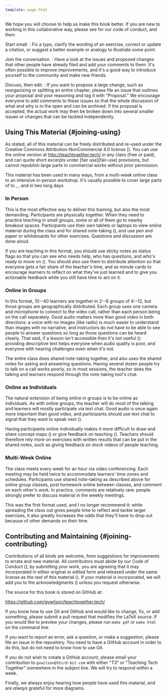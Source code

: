```yaml
---
template: page.html
---
```


We hope you will choose to help us make this book better.
If you are new to working in this collaborative way,
please see <a section="conduct"/> for our code of conduct,
and then:

Start small.
: Fix a typo,
  clarify the wording of an exercise,
  correct or update a citation,
  or suggest a better example or analogy to illustrate some point.

Join the conversation.
: Have a look at the issues and proposed changes that other people have already filed
  and add your comments to them.
  It's often possible to improve improvements,
  and it's a good way to introduce yourself to the community and make new friends.

Discuss, then edit.
: If you want to propose a large change,
  such as reorganizing or splitting an entire chapter,
  please file an issue that outlines your proposal and your reasoning and tag it with "Proposal."
  We encourage everyone to add comments to these issues
  so that the whole discussion of what and why is in the open and can be archived.
  If the proposal is accepted,
  the actual work may then be broken down into several smaller issues or changes
  that can be tackled independently.

## Using This Material {#joining-using}

As <a section="intro"/> stated,
all of this material can be freely distributed and re-used
under the Creative Commons Attribution-NonCommercial 4.0 license
(<a section="license"/>).
You can use the online version at <http://teachtogether.tech/> in any class (free or paid),
and can quote short excerpts under [fair use][fair-use] provisions,
but cannot republish large parts in commercial works without prior permission.

This material has been used in many ways,
from a multi-week online class to an intensive in-person workshop.
It's usually possible to cover large parts of <a section="models"/> to <a section="process"/>,
<a section="performance"/>,
and <a section="motivation"/> in two long days.

### In Person

This is the most effective way to deliver this training,
but also the most demanding.
Participants are physically together.
When they need to practice teaching in small groups,
some or all of them go to nearby breakout spaces.
Participants use their own tablets or laptops to view online material during the class
and for shared note-taking (<a section="classroom-notetaking"/>),
and use pen and paper or whiteboards for other exercises.
Questions and discussion are done aloud.

If you are teaching in this format,
you should use sticky notes as status flags
so that you can see who needs help,
who has questions,
and who's ready to move on (<a section="classroom-sticky-notes"/>).
You should also use them to distribute attention
so that everyone gets a fair share of the teacher's time,
and as minute cards to encourage learners to reflect on what they've just learned
and to give you actionable feedback while you still have time to act on it.

### Online in Groups

In this format,
10--40 learners are together in 2--6 groups of 4--12,
but those groups are geographically distributed.
Each group uses one camera and microphone to connect to the video call,
rather than each person being on the call separately.
Good audio matters more than good video in both directions:
a voice with no images (like radio)
is much easier to understand than images with no narrative,
and instructors do not have to be able to see people to answer questions
so long as those questions can be heard clearly.
That said,
if a lesson isn't accessible then it's not useful (<a section="motivation-accessibility"/>):
providing descriptive text helps everyone when audio quality is poor,
and everyone with hearing challenges even when it's not.

The entire class does shared note-taking together,
and also uses the shared notes for asking and answering questions.
Having several dozen people try to talk on a call works poorly,
so in most sessions,
the teacher does the talking and learners respond through the note-taking tool's chat.

### Online as Individuals

The natural extension of being online in groups is to be online as individuals.
As with online groups,
the teacher will do most of the talking and learners will mostly participate via text chat.
Good audio is once again more important than good video,
and participants should use text chat to signal that they want to speak next (<a section="meetings"/>).

Having participants online individually makes it more difficult to draw and share concept maps (<a section="memory-exercises"/>)
or give feedback on teaching (<a section="performance-exercises"/>).
Teachers should therefore rely more on exercises with written results that can be put in the shared notes,
such as giving feedback on stock videos of people teaching.

### Multi-Week Online

The class meets every week for an hour via video conferencing.
Each meeting may be held twice to accommodate learners' time zones and schedules.
Participants use shared note-taking as described above for online group classes,
post homework online between classes,
and comment on each other's work.
In practice,
comments are relatively rare:
people strongly prefer to discuss material in the weekly meetings.

This was the first format used,
and I no longer recommend it:
while spreading the class out gives people time to reflect and tackle larger exercises,
it also greatly increases the odds that they'll have to drop out because of other demands on their time.

## Contributing and Maintaining {#joining-contributing}

Contributions of all kinds are welcome,
from suggestions for improvements to errata and new material.
All contributors must abide by our Code of Conduct (<a section="conduct"/>);
by submitting your work,
you are agreeing that it may incorporated in either original or edited form
and released under the same license as the rest of this material (<a section="license"/>).
If your material is incorporated,
we will add you to the acknowledgments (<a section="intro-acknowledgments"/>) unless you request otherwise.

The source for this book is stored on GitHub at:

<div class="centered">

<https://github.com/gvwilson/teachtogether.tech/>

</div>

If you know how to use Git and GitHub and would like to change, fix, or add something,
please submit a <span g="g:pull-request">pull request</span> that modifies the LaTeX source.
If you would like to preview your changes,
please run `make pdf` or `make html` on the command line.

If you want to report an error,
ask a question,
or make a suggestion,
please file an issue in the repository.
You need to have a GitHub account in order to do this,
but do not need to know how to use Git.

If you do not wish to create a GitHub account,
please email your contribution to `gvwilson@third-bit.com`
with either "T3" or "Teaching Tech Together" somewhere in the subject line.
We will try to respond within a week.

Finally,
we always enjoy hearing how people have used this material,
and are *always* grateful for more diagrams.
